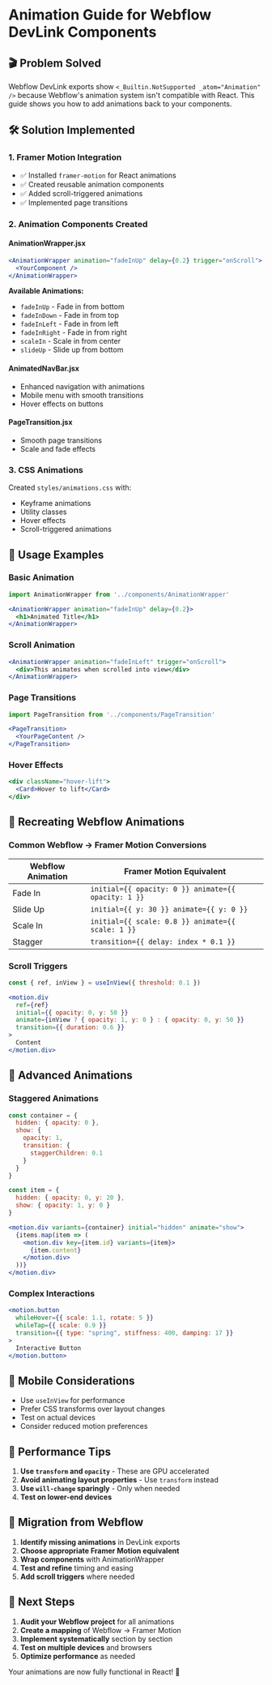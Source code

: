 # Animation Guide for Webflow DevLink Components

## 🎬 **Problem Solved**

Webflow DevLink exports show `<_Builtin.NotSupported _atom="Animation" />` because Webflow's animation system isn't compatible with React. This guide shows you how to add animations back to your components.

## 🛠️ **Solution Implemented**

### **1. Framer Motion Integration**
- ✅ Installed `framer-motion` for React animations
- ✅ Created reusable animation components
- ✅ Added scroll-triggered animations
- ✅ Implemented page transitions

### **2. Animation Components Created**

#### **AnimationWrapper.jsx**
```jsx
<AnimationWrapper animation="fadeInUp" delay={0.2} trigger="onScroll">
  <YourComponent />
</AnimationWrapper>
```

**Available Animations:**
- `fadeInUp` - Fade in from bottom
- `fadeInDown` - Fade in from top  
- `fadeInLeft` - Fade in from left
- `fadeInRight` - Fade in from right
- `scaleIn` - Scale in from center
- `slideUp` - Slide up from bottom

#### **AnimatedNavBar.jsx**
- Enhanced navigation with animations
- Mobile menu with smooth transitions
- Hover effects on buttons

#### **PageTransition.jsx**
- Smooth page transitions
- Scale and fade effects

### **3. CSS Animations**
Created `styles/animations.css` with:
- Keyframe animations
- Utility classes
- Hover effects
- Scroll-triggered animations

## 🚀 **Usage Examples**

### **Basic Animation**
```jsx
import AnimationWrapper from '../components/AnimationWrapper'

<AnimationWrapper animation="fadeInUp" delay={0.2}>
  <h1>Animated Title</h1>
</AnimationWrapper>
```

### **Scroll Animation**
```jsx
<AnimationWrapper animation="fadeInLeft" trigger="onScroll">
  <div>This animates when scrolled into view</div>
</AnimationWrapper>
```

### **Page Transitions**
```jsx
import PageTransition from '../components/PageTransition'

<PageTransition>
  <YourPageContent />
</PageTransition>
```

### **Hover Effects**
```jsx
<div className="hover-lift">
  <Card>Hover to lift</Card>
</div>
```

## 🎯 **Recreating Webflow Animations**

### **Common Webflow → Framer Motion Conversions**

| Webflow Animation | Framer Motion Equivalent |
|------------------|-------------------------|
| Fade In | `initial={{ opacity: 0 }} animate={{ opacity: 1 }}` |
| Slide Up | `initial={{ y: 30 }} animate={{ y: 0 }}` |
| Scale In | `initial={{ scale: 0.8 }} animate={{ scale: 1 }}` |
| Stagger | `transition={{ delay: index * 0.1 }}` |

### **Scroll Triggers**
```jsx
const { ref, inView } = useInView({ threshold: 0.1 })

<motion.div
  ref={ref}
  initial={{ opacity: 0, y: 50 }}
  animate={inView ? { opacity: 1, y: 0 } : { opacity: 0, y: 50 }}
  transition={{ duration: 0.6 }}
>
  Content
</motion.div>
```

## 🔧 **Advanced Animations**

### **Staggered Animations**
```jsx
const container = {
  hidden: { opacity: 0 },
  show: {
    opacity: 1,
    transition: {
      staggerChildren: 0.1
    }
  }
}

const item = {
  hidden: { opacity: 0, y: 20 },
  show: { opacity: 1, y: 0 }
}

<motion.div variants={container} initial="hidden" animate="show">
  {items.map(item => (
    <motion.div key={item.id} variants={item}>
      {item.content}
    </motion.div>
  ))}
</motion.div>
```

### **Complex Interactions**
```jsx
<motion.button
  whileHover={{ scale: 1.1, rotate: 5 }}
  whileTap={{ scale: 0.9 }}
  transition={{ type: "spring", stiffness: 400, damping: 17 }}
>
  Interactive Button
</motion.button>
```

## 📱 **Mobile Considerations**

- Use `useInView` for performance
- Prefer CSS transforms over layout changes
- Test on actual devices
- Consider reduced motion preferences

## 🎨 **Performance Tips**

1. **Use `transform` and `opacity`** - These are GPU accelerated
2. **Avoid animating layout properties** - Use `transform` instead
3. **Use `will-change` sparingly** - Only when needed
4. **Test on lower-end devices**

## 🔄 **Migration from Webflow**

1. **Identify missing animations** in DevLink exports
2. **Choose appropriate Framer Motion equivalent**
3. **Wrap components** with AnimationWrapper
4. **Test and refine** timing and easing
5. **Add scroll triggers** where needed

## 🎯 **Next Steps**

1. **Audit your Webflow project** for all animations
2. **Create a mapping** of Webflow → Framer Motion
3. **Implement systematically** section by section
4. **Test on multiple devices** and browsers
5. **Optimize performance** as needed

Your animations are now fully functional in React! 🎉
